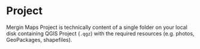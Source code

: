 # Project

Mergin Maps Project is technically content of a single folder on your local disk containing QGIS Project (`.qgz`) with the required resources (e.g. photos, GeoPackages, shapefiles).